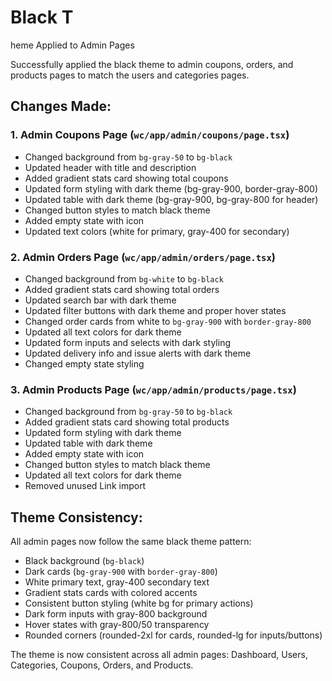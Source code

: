 

# Black T
heme Applied to Admin Pages

Successfully applied the black theme to admin coupons, orders, and products pages to match the users and categories pages.

## Changes Made:

### 1. Admin Coupons Page (`wc/app/admin/coupons/page.tsx`)
- Changed background from `bg-gray-50` to `bg-black`
- Updated header with title and description
- Added gradient stats card showing total coupons
- Updated form styling with dark theme (bg-gray-900, border-gray-800)
- Updated table with dark theme (bg-gray-900, bg-gray-800 for header)
- Changed button styles to match black theme
- Added empty state with icon
- Updated text colors (white for primary, gray-400 for secondary)

### 2. Admin Orders Page (`wc/app/admin/orders/page.tsx`)
- Changed background from `bg-white` to `bg-black`
- Added gradient stats card showing total orders
- Updated search bar with dark theme
- Updated filter buttons with dark theme and proper hover states
- Changed order cards from white to `bg-gray-900` with `border-gray-800`
- Updated all text colors for dark theme
- Updated form inputs and selects with dark styling
- Updated delivery info and issue alerts with dark theme
- Changed empty state styling

### 3. Admin Products Page (`wc/app/admin/products/page.tsx`)
- Changed background from `bg-gray-50` to `bg-black`
- Added gradient stats card showing total products
- Updated form styling with dark theme
- Updated table with dark theme
- Added empty state with icon
- Changed button styles to match black theme
- Updated all text colors for dark theme
- Removed unused Link import

## Theme Consistency:

All admin pages now follow the same black theme pattern:
- Black background (`bg-black`)
- Dark cards (`bg-gray-900` with `border-gray-800`)
- White primary text, gray-400 secondary text
- Gradient stats cards with colored accents
- Consistent button styling (white bg for primary actions)
- Dark form inputs with gray-800 background
- Hover states with gray-800/50 transparency
- Rounded corners (rounded-2xl for cards, rounded-lg for inputs/buttons)

The theme is now consistent across all admin pages: Dashboard, Users, Categories, Coupons, Orders, and Products.
